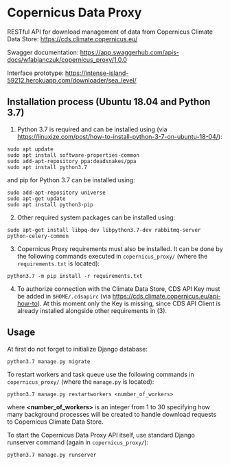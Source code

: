 # Copernicus Data Proxy

RESTful API for download management of data from Copernicus Climate Data Store: https://cds.climate.copernicus.eu/

Swagger documentation: https://app.swaggerhub.com/apis-docs/wfabjanczuk/copernicus_proxy/1.0.0

Interface prototype: https://intense-island-59212.herokuapp.com/downloader/sea_level/

## Installation process (Ubuntu 18.04 and Python 3.7)

1. Python 3.7 is required and can be installed using (via https://linuxize.com/post/how-to-install-python-3-7-on-ubuntu-18-04/): 

```
sudo apt update
sudo apt install software-properties-common
sudo add-apt-repository ppa:deadsnakes/ppa
sudo apt install python3.7
```

and pip for Python 3.7 can be installed using:

```
sudo add-apt-repository universe
sudo apt-get update
sudo apt install python3-pip
```

2. Other required system packages can be installed using:

```
sudo apt-get install libpq-dev libpython3.7-dev rabbitmq-server python-celery-common
```

3. Copernicus Proxy requirements must also be installed. It can be done by the following commands executed in `copernicus_proxy/` (where the `requirements.txt` is located):

```
python3.7 -m pip install -r requirements.txt
```

4. To authorize connection with the Climate Data Store, CDS API Key must be added in `$HOME/.cdsapirc` (via https://cds.climate.copernicus.eu/api-how-to). At this moment only the Key is missing, since CDS API Client is already installed alongside other requirements in (3).

## Usage

At first do not forget to initialize Django database:

```
python3.7 manage.py migrate
```

To restart workers and task queue use the following commands in `copernicus_proxy/` (where the `manage.py` is located):

```
python3.7 manage.py restartworkers <number_of_workers>
```

where **<number_of_workers>** is an integer from 1 to 30 specifying how many background processes will be created to handle download requests to Copernicus Climate Data Store.

To start the Copernicus Data Proxy API itself, use standard Django runserver command (again in `copernicus_proxy/`):

```
python3.7 manage.py runserver
```
